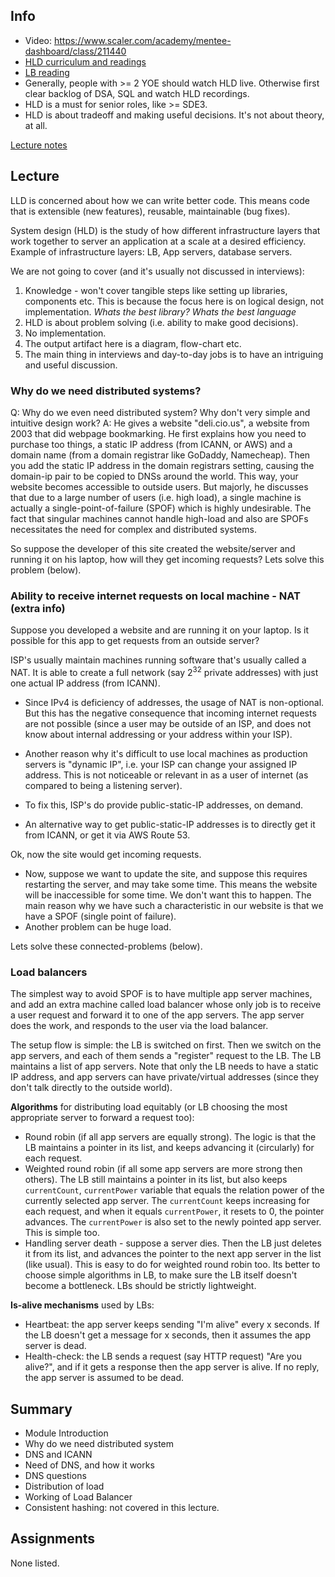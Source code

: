 
## Info
- Video: https://www.scaler.com/academy/mentee-dashboard/class/211440
- [HLD curriculum and readings](https://docs.google.com/spreadsheets/d/1dxNzZT_3dnkLESAj5T-GCm1pFFPeU_GWNAyr7m2gJsY/edit#gid=0)
- [LB reading](https://docs.google.com/document/d/1JYyRLK-frGl16Otujmu6cCPz1bWK-GY1ogK_9ejicgw/edit#heading=h.fzwcs020kou5)
- Generally, people with >= 2 YOE should watch HLD live. Otherwise first clear backlog of DSA, SQL and watch HLD recordings.
- HLD is a must for senior roles, like >= SDE3.
- HLD is about tradeoff and making useful decisions. It's not about theory, at all.

[Lecture notes](../../../../assets/1-HLD-Basics-and-Consistent-Hashing-pdf-1-864cbb80.pdf)

## Lecture
LLD is concerned about how we can write better code. This means code that is extensible (new features), reusable, maintainable (bug fixes).

System design (HLD) is the study of how different infrastructure layers that work together to server an application at a scale at a desired efficiency. Example of infrastructure layers: LB, App servers, database servers.

We are not going to cover (and it's usually not discussed in interviews):
1. Knowledge - won't cover tangible steps like setting up libraries, components etc. This is because the focus here is on logical design, not implementation. *Whats the best library? Whats the best language*
2. HLD is about problem solving (i.e. ability to make good decisions).
3. No implementation.
4. The output artifact here is a diagram, flow-chart etc.
5. The main thing in interviews and day-to-day jobs is to have an intriguing and useful discussion.

### Why do we need distributed systems?
Q: Why do we even need distributed system? Why don't very simple and intuitive design work?
A: He gives a website "deli.cio.us", a website from 2003 that did webpage bookmarking. He first explains how you need to purchase too things, a static IP address (from ICANN, or AWS) and a domain name (from a domain registrar like GoDaddy, Namecheap). Then you add the static IP address in the domain registrars setting, causing the domain-ip pair to be copied to DNSs around the world. This way, your website becomes accessible to outside users. But majorly, he discusses that due to a large number of users (i.e. high load), a single machine is actually a single-point-of-failure (SPOF) which is highly undesirable. The fact that singular machines cannot handle high-load and also are SPOFs necessitates the need for complex and distributed systems.

So suppose the developer of this site created the website/server and running it on his laptop, how will they get incoming requests? Lets solve this problem (below).
### Ability to receive internet requests on local machine - NAT (extra info)
Suppose you developed a website and are running it on your laptop. Is it possible for this app to get requests from an outside server?

ISP's usually maintain machines running software that's usually called a NAT. It is able to create a full network (say 2<sup>32</sup> private addresses) with just one actual IP address (from ICANN).

- Since IPv4 is deficiency of addresses, the usage of NAT is non-optional. But this has the negative consequence that incoming internet requests are not possible (since a user may be outside of an ISP, and does not know about internal addressing or your address within your ISP).
- Another reason why it's difficult to use local machines as production servers is "dynamic IP", i.e. your ISP can change your assigned IP address. This is not noticeable or relevant in as a user of internet (as compared to being a listening server).

- To fix this, ISP's do provide public-static-IP addresses, on demand.
- An alternative way to get public-static-IP addresses is to directly get it from ICANN, or get it via AWS Route 53.

Ok, now the site would get incoming requests.
- Now, suppose we want to update the site, and suppose this requires restarting the server, and may take some time. This means the website will be inaccessible for some time. We don't want this to happen. The main reason why we have such a characteristic in our website is that we have a SPOF (single point of failure). 
- Another problem can be huge load.

Lets solve these connected-problems (below).

### Load balancers
The simplest way to avoid SPOF is to have multiple app server machines, and add an extra machine called load balancer whose only job is to receive a user request and forward it to one of the app servers. The app server does the work, and responds to the user via the load balancer.

The setup flow is simple: the LB is switched on first. Then we switch on the app servers, and each of them sends a "register" request to the LB. The LB maintains a list of app servers. Note that only the LB needs to have a static IP address, and app servers can have private/virtual addresses (since they don't talk directly to the outside world).

**Algorithms** for distributing load equitably (or LB choosing the most appropriate server to forward a request too):
- Round robin (if all app servers are equally strong). The logic is that the LB maintains a pointer in its list, and keeps advancing it (circularly) for each request.
- Weighted round robin (if all some app servers are more strong then others). The LB still maintains a pointer in its list, but also keeps `currentCount`, `currentPower` variable that equals the relation power of the currently selected app server. The `currentCount` keeps increasing for each request, and when it equals `currentPower`, it resets to 0, the pointer advances. The `currentPower` is also set to the newly pointed app server. This is simple too.
- Handling server death - suppose a server dies. Then the LB just deletes it from its list, and advances the pointer to the next app server in the list (like usual). This is easy to do for weighted round robin too.
Its better to choose simple algorithms in LB, to make sure the LB itself doesn't become a bottleneck. LBs should be strictly lightweight.

**Is-alive mechanisms** used by LBs:
- Heartbeat: the app server keeps sending "I'm alive" every x seconds. If the LB doesn't get a message for x seconds, then it assumes the app server is dead.
- Health-check: the LB sends a request (say HTTP request) "Are you alive?", and if it gets a response then the app server is alive. If no reply, the app server is assumed to be dead.
## Summary
- Module Introduction
- Why do we need distributed system
- DNS and ICANN
- Need of DNS, and how it works
- DNS questions
- Distribution of load
- Working of Load Balancer
- Consistent hashing: not covered in this lecture.
## Assignments
None listed.